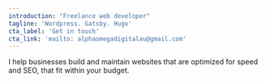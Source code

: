 ```yaml
---
introduction: "Freelance web developer"
tagline: 'Wordpress. Gatsby. Hugo'
cta_label: 'Get in touch'
cta_link: 'mailto: alphaomegadigitalau@gmail.com'
---
```


I help businesses build and maintain websites that are optimized for speed and SEO, that fit within your budget.
